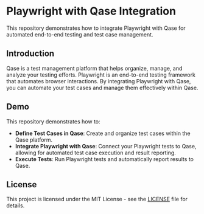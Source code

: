 # Playwright with Qase Integration

This repository demonstrates how to integrate Playwright with Qase for automated end-to-end testing and test case management.

## Introduction

Qase is a test management platform that helps organize, manage, and analyze your testing efforts. Playwright is an end-to-end testing framework that automates browser interactions. By integrating Playwright with Qase, you can automate your test cases and manage them effectively within Qase.

## Demo

This repository demonstrates how to:

- **Define Test Cases in Qase**: Create and organize test cases within the Qase platform.
- **Integrate Playwright with Qase**: Connect your Playwright tests to Qase, allowing for automated test case execution and result reporting.
- **Execute Tests**: Run Playwright tests and automatically report results to Qase.

## License

This project is licensed under the MIT License - see the [LICENSE](LICENSE) file for details.
